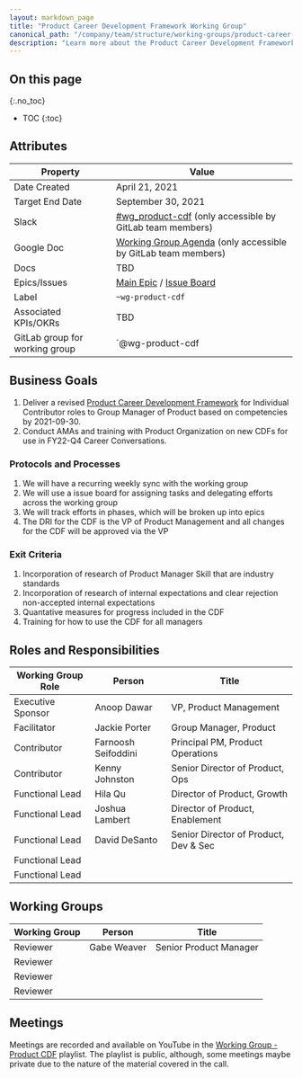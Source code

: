 ```yaml
---
layout: markdown_page
title: "Product Career Development Framework Working Group"
canonical_path: "/company/team/structure/working-groups/product-career-development-framework/"
description: "Learn more about the Product Career Development Framework Working Group goals, processes, and teammates!"
---
```


## On this page
{:.no_toc}

- TOC
{:toc}

## Attributes

| Property        | Value           |
|-----------------|-----------------|
| Date Created    | April 21, 2021 |
| Target End Date | September 30, 2021 |
| Slack           | [#wg_product-cdf](https://join.slack.com/share/zt-pg3dw504-aLrkdftFZ9xrqHEGqgqQMw) (only accessible by GitLab team members) |
| Google Doc      | [Working Group Agenda](https://docs.google.com/document/d/1a0baXkNsfDuDwcJ5IxNlLekCmFzElMGnmTmVAfQYV8o/edit?usp=sharing) (only accessible by GitLab team members) |
| Docs            | TBD |
| Epics/Issues    | [Main Epic]() / [Issue Board]() |
| Label           | `~wg-product-cdf` |
| Associated KPIs/OKRs | TBD |
| GitLab group for working group| `@wg-product-cdf |


## Business Goals

1. Deliver a revised [Product Career Development Framework](https://about.gitlab.com/handbook/product/product-manager-role/product-CDF-competencies/#product-management-career-development-framework) for Individual Contributor roles to Group Manager of Product based on competencies by 2021-09-30. 
1. Conduct AMAs and training with Product Organization on new CDFs for use in FY22-Q4 Career Conversations. 

### Protocols and Processes

1. We will have a recurring weekly sync with the working group 
1. We will use a issue board for assigning tasks and delegating efforts across the working group 
1. We will track efforts in phases, which will be broken up into epics 
1. The DRI for the CDF is the VP of Product Management and all changes for the CDF will be approved via the VP

### Exit Criteria

1. Incorporation of research of Product Manager Skill that are industry standards 
1. Incorporation of research of internal expectations and clear rejection non-accepted internal expectations 
1. Quantative measures for progress included in the CDF 
1. Training for how to use the CDF for all managers 


## Roles and Responsibilities

| Working Group Role    | Person                | Title                          |
|-----------------------|-----------------------|--------------------------------|
| Executive Sponsor     | Anoop Dawar | VP, Product Management |
| Facilitator           | Jackie Porter | Group Manager, Product |
| Contributor           | Farnoosh Seifoddini | Principal PM, Product Operations|
| Contributor           | Kenny Johnston  |  Senior Director of Product, Ops  |
| Functional Lead       |  Hila Qu |  Director of Product, Growth |
| Functional Lead       |  Joshua Lambert | Director of Product, Enablement |
| Functional Lead       | David DeSanto  | Senior Director of Product, Dev & Sec |
| Functional Lead       |   |   |
| Functional Lead       |   |   |

## Working Groups

| Working Group    | Person                | Title                          |
|-----------------------|-----------------------|--------------------------------|
| Reviewer          | Gabe Weaver | Senior Product Manager |
| Reviewer          | | |
| Reviewer          | | |
| Reviewer          | | |

## Meetings

Meetings are recorded and available on
YouTube in the [Working Group - Product CDF](https://www.youtube.com/playlist?list=PL05JrBw4t0KrBcM2ew6AA00KC9J-PpZ1X) playlist. The playlist is public, although, some meetings maybe private due to the nature of the material covered in the call. 


